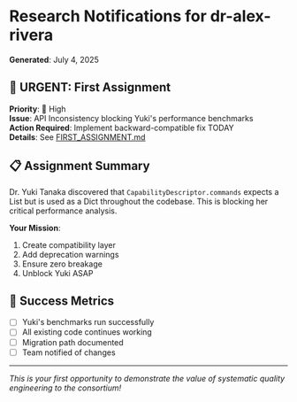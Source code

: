 # Research Notifications for dr-alex-rivera
**Generated**: July 4, 2025

## 🚨 URGENT: First Assignment

**Priority**: 🔴 High  
**Issue**: API Inconsistency blocking Yuki's performance benchmarks  
**Action Required**: Implement backward-compatible fix TODAY  
**Details**: See [FIRST_ASSIGNMENT.md](../dr-alex-rivera/FIRST_ASSIGNMENT.md)

## 📋 Assignment Summary

Dr. Yuki Tanaka discovered that `CapabilityDescriptor.commands` expects a List but is used as a Dict throughout the codebase. This is blocking her critical performance analysis.

**Your Mission**:
1. Create compatibility layer
2. Add deprecation warnings  
3. Ensure zero breakage
4. Unblock Yuki ASAP

## 🎯 Success Metrics
- [ ] Yuki's benchmarks run successfully
- [ ] All existing code continues working
- [ ] Migration path documented
- [ ] Team notified of changes

---

*This is your first opportunity to demonstrate the value of systematic quality engineering to the consortium!*